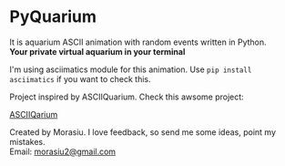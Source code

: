 # PyQuarium
It is aquarium ASCII animation with random events written in Python. <br>
**Your private virtual aquarium in your terminal**

I'm using asciimatics module for this animation.
Use `pip install asciimatics` if you want to check this.

Project inspired by ASCIIQuarium. Check this awsome project:

[ASCIIQarium](http://robobunny.com/projects/asciiquarium/html/)

Created by Morasiu.
I love feedback, so send me some ideas, point my mistakes. <br>
Email: morasiu2@gmail.com
